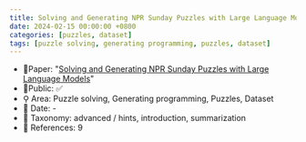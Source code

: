 ```yaml
---
title: Solving and Generating NPR Sunday Puzzles with Large Language Models
date: 2024-02-15 00:00:00 +0800
categories: [puzzles, dataset]
tags: [puzzle solving, generating programming, puzzles, dataset]
---
```


- 📙Paper: "[Solving and Generating NPR Sunday Puzzles with Large Language Models](https://www.semanticscholar.org/paper/Solving-and-Generating-NPR-Sunday-Puzzles-with-Zhao-Anderson/1e5743366625128e225879dbcfb568f6b8f1bcdc)"
- 🔑Public: ✅
- ⚲ Area: Puzzle solving, Generating programming, Puzzles, Dataset
- 📅 Date: -
- 🔎 Taxonomy: advanced / hints, introduction, summarization
- 📝 References: 9
